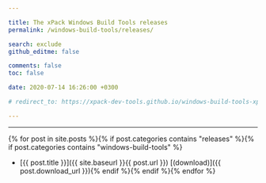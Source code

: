 ```yaml
---

title: The xPack Windows Build Tools releases
permalink: /windows-build-tools/releases/

search: exclude
github_editme: false

comments: false
toc: false

date: 2020-07-14 16:26:00 +0300

# redirect_to: https://xpack-dev-tools.github.io/windows-build-tools-xpack/docs/releases/

---
```


___
{% for post in site.posts %}{% if post.categories contains "releases" %}{% if post.categories contains "windows-build-tools" %}
* [{{ post.title }}]({{ site.baseurl }}{{ post.url }}) [(download)]({{ post.download_url }}){% endif %}{% endif %}{% endfor %}
